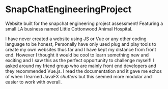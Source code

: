 # SnapChatEngineeringProject
Website built for the snapchat engineering project assessment! Featuring a small LA business named Little Cottonwood Animal Hospital.

I have never created a website using JS or Vue or any other coding language to be honest, 
Personally have only used plug and play tools to create my own websites thus far and I have kept my distance from front end. 
However I thought it would be cool to learn something new and exciting and I saw this as the perfect opportunity to challenge myself! 
I asked around my friend group who are mainly front end developers and they recommended Vue.js.
I read the documentation and it gave me echos of when I learned JavaFX *shutters* but this seemed more modular and easier to work with overall.
